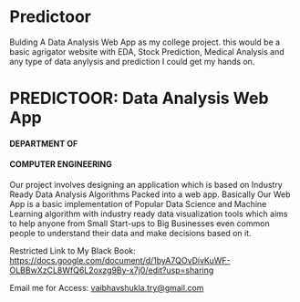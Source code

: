 # Predictoor
Bulding A Data Analysis Web App as my college project. this would be a basic agrigator website with EDA, Stock Prediction, Medical Analysis and any type of data anylysis and prediction I could get my hands on.
# PREDICTOOR: Data Analysis Web App 

#### DEPARTMENT OF
#### COMPUTER ENGINEERING

Our project involves designing an application which is based on Industry Ready Data Analysis Algorithms Packed into a web app. Basically Our Web App is a basic implementation of Popular Data Science and Machine Learning algorithm with industry ready data visualization tools which aims to help anyone from Small Start-ups to Big Businesses even common people to understand their data and make decisions based on it.

Restricted Link to My Black Book:
https://docs.google.com/document/d/1byA7QOvDivKuWF-OLBBwXzCL8WfQ6L2oxzg9By-x7j0/edit?usp=sharing

Email me for Access: vaibhavshukla.try@gmail.com
